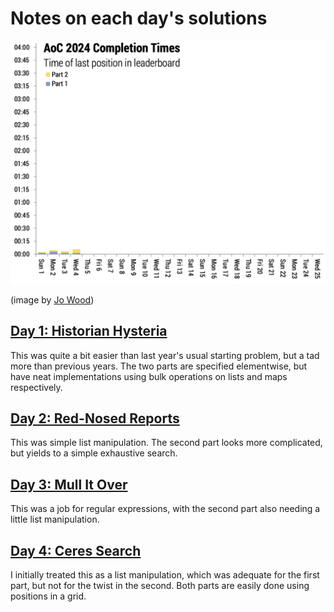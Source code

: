 # Notes on each day's solutions

![Completion times 2024](https://raw.githubusercontent.com/jwoLondon/adventOfCode/master/images/completionTimes2024.png)

(image by [Jo Wood](https://github.com/jwoLondon))

## [Day 1: Historian Hysteria](https://adventofcode.com/2024/day/1)

This was quite a bit easier than last year's usual starting problem, but
a tad more than previous years.  The two parts are specified elementwise,
but have neat implementations using bulk operations on lists and maps
respectively.

## [Day 2: Red-Nosed Reports](https://adventofcode.com/2024/day/2)

This was simple list manipulation.  The second part looks more
complicated, but yields to a simple exhaustive search.

## [Day 3: Mull It Over](https://adventofcode.com/2024/day/3)

This was a job for regular expressions, with the second part also needing
a little list manipulation.

## [Day 4: Ceres Search](https://adventofcode.com/2024/day/4)

I initially treated this as a list manipulation, which was adequate for
the first part, but not for the twist in the second.  Both parts are
easily done using positions  in a grid.
